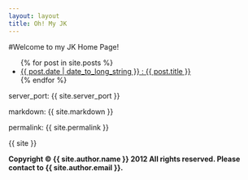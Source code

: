 ```yaml
---
layout: layout
title: Oh! My JK
---
```

#Welcome to my JK Home Page!

<!-- 以下を追加 -->
<ul>
{% for post in site.posts %}
  <li>
    <a href="{{ post.url }}">{{ post.date | date_to_long_string }} : {{ post.title }}</a>
  </li>
{% endfor %}
</ul>
<!--  -->

server_port: {{ site.server_port }}

markdown: {{ site.markdown }}

permalink: {{ site.permalink }}

{{ site }}

**Copyright © {{ site.author.name }} 2012 All rights reserved. Please contact to {{ site.author.email }}.**

